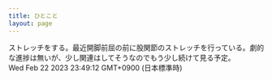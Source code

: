 ```yaml
---
title: ひとこと
layout: page
---
```

<div class="box" dt="1677077352148">
  ストレッチをする。最近開脚前屈の前に股関節のストレッチを行っている。劇的な進捗は無いが、少し関連はしてそうなのでもう少し続けて見る予定。
  <div class="content is-small">Wed Feb 22 2023 23:49:12 GMT+0900 (日本標準時)</div>
</div>